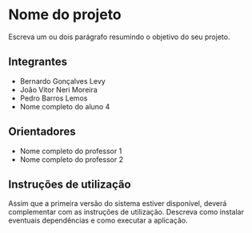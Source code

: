 # Nome do projeto
Escreva um ou dois parágrafo resumindo o objetivo do seu projeto.

## Integrantes
* Bernardo Gonçalves Levy
* João Vitor Neri Moreira
* Pedro Barros Lemos
* Nome completo do aluno 4

## Orientadores
* Nome completo do professor 1
* Nome completo do professor 2

## Instruções de utilização
Assim que a primeira versão do sistema estiver disponível, deverá complementar com as instruções de utilização. Descreva como instalar eventuais dependências e como executar a aplicação.
